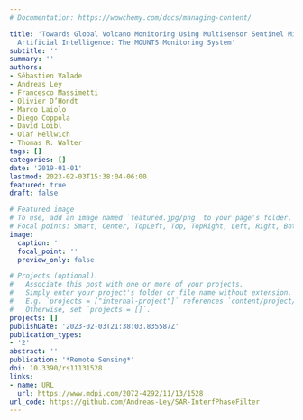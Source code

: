 ```yaml
---
# Documentation: https://wowchemy.com/docs/managing-content/

title: 'Towards Global Volcano Monitoring Using Multisensor Sentinel Missions and
  Artificial Intelligence: The MOUNTS Monitoring System'
subtitle: ''
summary: ''
authors:
- Sébastien Valade
- Andreas Ley
- Francesco Massimetti
- Olivier D’Hondt
- Marco Laiolo
- Diego Coppola
- David Loibl
- Olaf Hellwich
- Thomas R. Walter
tags: []
categories: []
date: '2019-01-01'
lastmod: 2023-02-03T15:38:04-06:00
featured: true
draft: false

# Featured image
# To use, add an image named `featured.jpg/png` to your page's folder.
# Focal points: Smart, Center, TopLeft, Top, TopRight, Left, Right, BottomLeft, Bottom, BottomRight.
image:
  caption: ''
  focal_point: ''
  preview_only: false

# Projects (optional).
#   Associate this post with one or more of your projects.
#   Simply enter your project's folder or file name without extension.
#   E.g. `projects = ["internal-project"]` references `content/project/deep-learning/index.md`.
#   Otherwise, set `projects = []`.
projects: []
publishDate: '2023-02-03T21:38:03.835587Z'
publication_types:
- '2'
abstract: ''
publication: '*Remote Sensing*'
doi: 10.3390/rs11131528
links:
- name: URL
  url: https://www.mdpi.com/2072-4292/11/13/1528
url_code: https://github.com/Andreas-Ley/SAR-InterfPhaseFilter
---
```

